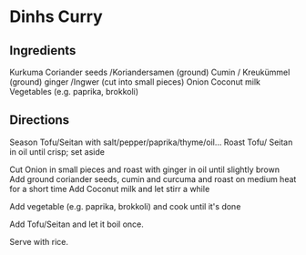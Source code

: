 # Dinhs Curry

## Ingredients
Kurkuma
Coriander seeds /Koriandersamen (ground)
Cumin / Kreukümmel (ground)
ginger /Ingwer (cut into small pieces)
Onion
Coconut milk
Vegetables (e.g. paprika, brokkoli)
## Directions
Season Tofu/Seitan with salt/pepper/paprika/thyme/oil...
Roast Tofu/ Seitan in oil until crisp; set aside

Cut Onion in small pieces and roast with ginger in oil until slightly brown
Add ground coriander seeds, cumin and curcuma and roast on medium heat for a short time
Add Coconut milk and let stirr a while

Add vegetable (e.g. paprika, brokkoli) and cook until it's done

Add Tofu/Seitan and let it boil once. 

Serve with rice.
